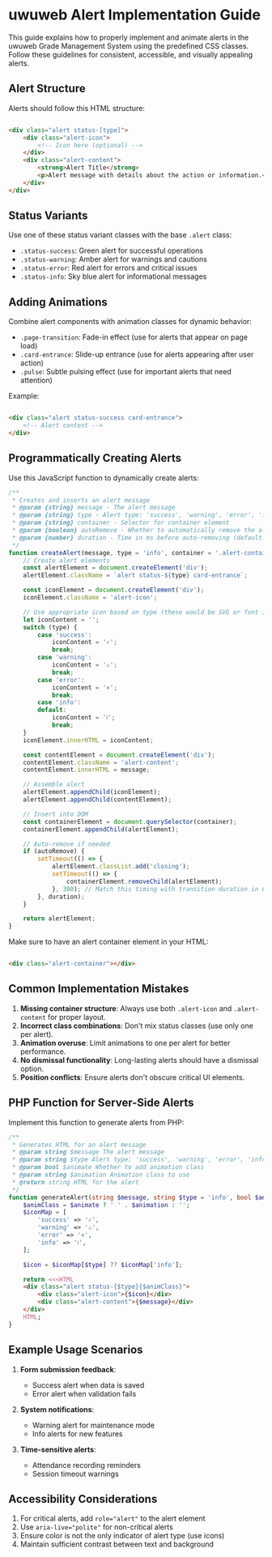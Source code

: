 # uwuweb Alert Implementation Guide

This guide explains how to properly implement and animate alerts in the uwuweb Grade Management System using the
predefined CSS classes. Follow these guidelines for consistent, accessible, and visually appealing alerts.

## Alert Structure

Alerts should follow this HTML structure:

```html

<div class="alert status-[type]">
    <div class="alert-icon">
        <!-- Icon here (optional) -->
    </div>
    <div class="alert-content">
        <strong>Alert Title</strong>
        <p>Alert message with details about the action or information.</p>
    </div>
</div>
```

## Status Variants

Use one of these status variant classes with the base `.alert` class:

- `.status-success`: Green alert for successful operations
- `.status-warning`: Amber alert for warnings and cautions
- `.status-error`: Red alert for errors and critical issues
- `.status-info`: Sky blue alert for informational messages

## Adding Animations

Combine alert components with animation classes for dynamic behavior:

- `.page-transition`: Fade-in effect (use for alerts that appear on page load)
- `.card-entrance`: Slide-up entrance (use for alerts appearing after user action)
- `.pulse`: Subtle pulsing effect (use for important alerts that need attention)

Example:

```html

<div class="alert status-success card-entrance">
    <!-- Alert content -->
</div>
```

## Programmatically Creating Alerts

Use this JavaScript function to dynamically create alerts:

```javascript
/**
 * Creates and inserts an alert message
 * @param {string} message - The alert message
 * @param {string} type - Alert type: 'success', 'warning', 'error', 'info'
 * @param {string} container - Selector for container element
 * @param {boolean} autoRemove - Whether to automatically remove the alert
 * @param {number} duration - Time in ms before auto-removing (default: 5000ms)
 */
function createAlert(message, type = 'info', container = '.alert-container', autoRemove = true, duration = 5000) {
    // Create alert elements
    const alertElement = document.createElement('div');
    alertElement.className = `alert status-${type} card-entrance`;

    const iconElement = document.createElement('div');
    iconElement.className = 'alert-icon';

    // Use appropriate icon based on type (these would be SVG or font icons)
    let iconContent = '';
    switch (type) {
        case 'success':
            iconContent = '✓';
            break;
        case 'warning':
            iconContent = '⚠';
            break;
        case 'error':
            iconContent = '✕';
            break;
        case 'info':
        default:
            iconContent = 'ℹ';
            break;
    }
    iconElement.innerHTML = iconContent;

    const contentElement = document.createElement('div');
    contentElement.className = 'alert-content';
    contentElement.innerHTML = message;

    // Assemble alert
    alertElement.appendChild(iconElement);
    alertElement.appendChild(contentElement);

    // Insert into DOM
    const containerElement = document.querySelector(container);
    containerElement.appendChild(alertElement);

    // Auto-remove if needed
    if (autoRemove) {
        setTimeout(() => {
            alertElement.classList.add('closing');
            setTimeout(() => {
                containerElement.removeChild(alertElement);
            }, 300); // Match this timing with transition duration in CSS
        }, duration);
    }

    return alertElement;
}
```

Make sure to have an alert container element in your HTML:

```html

<div class="alert-container"></div>
```

## Common Implementation Mistakes

1. **Missing container structure**: Always use both `.alert-icon` and `.alert-content` for proper layout.
2. **Incorrect class combinations**: Don't mix status classes (use only one per alert).
3. **Animation overuse**: Limit animations to one per alert for better performance.
4. **No dismissal functionality**: Long-lasting alerts should have a dismissal option.
5. **Position conflicts**: Ensure alerts don't obscure critical UI elements.

## PHP Function for Server-Side Alerts

Implement this function to generate alerts from PHP:

```php
/**
 * Generates HTML for an alert message
 * @param string $message The alert message
 * @param string $type Alert type: 'success', 'warning', 'error', 'info'
 * @param bool $animate Whether to add animation class
 * @param string $animation Animation class to use
 * @return string HTML for the alert
 */
function generateAlert(string $message, string $type = 'info', bool $animate = true, string $animation = 'card-entrance'): string {
    $animClass = $animate ? ' ' . $animation : '';
    $iconMap = [
        'success' => '✓',
        'warning' => '⚠',
        'error' => '✕',
        'info' => 'ℹ',
    ];

    $icon = $iconMap[$type] ?? $iconMap['info'];

    return <<<HTML
    <div class="alert status-{$type}{$animClass}">
        <div class="alert-icon">{$icon}</div>
        <div class="alert-content">{$message}</div>
    </div>
    HTML;
}
```

## Example Usage Scenarios

1. **Form submission feedback**:
    - Success alert when data is saved
    - Error alert when validation fails

2. **System notifications**:
    - Warning alert for maintenance mode
    - Info alerts for new features

3. **Time-sensitive alerts**:
    - Attendance recording reminders
    - Session timeout warnings

## Accessibility Considerations

1. For critical alerts, add `role="alert"` to the alert element
2. Use `aria-live="polite"` for non-critical alerts
3. Ensure color is not the only indicator of alert type (use icons)
4. Maintain sufficient contrast between text and background
